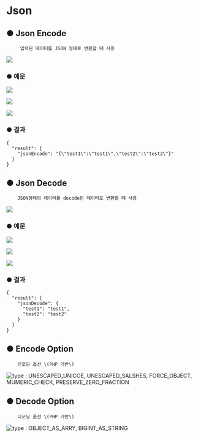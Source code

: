 # Json

## ● Json Encode

         입력된 데이터를 JSON 형태로 변환할 때 사용

![](../../.gitbook/assets/image%20%2869%29.png)

### ● 예문

![](../../.gitbook/assets/image%20%28394%29.png)

![](../../.gitbook/assets/image%20%28436%29.png)

![](../../.gitbook/assets/image%20%28388%29.png)

### ● 결과

```text
{
  "result": {
    "jsonEncode": "{\"test1\":\"test1\",\"test2\":\"test2\"}"
  }
}
```

## ● Json Decode

        JSON형태의 데이터를 decode된 데이터로 변환할 때 사용

![](../../.gitbook/assets/image%20%28182%29.png)

### ● 예문

![](../../.gitbook/assets/image%20%28386%29.png)

![](../../.gitbook/assets/image%20%28461%29.png)

![](../../.gitbook/assets/image%20%28391%29.png)

### ● 결과

```text
{
  "result": {
    "jsonDecode": {
      "test1": "test1",
      "test2": "test2"
    }
  }
}
```

## ● Encode Option

        인코딩 옵션 \(PHP 기반\)

![type : UNESCAPED\_UNICOE, UNESCAPED\_SALSHES, FORCE\_OBJECT, MUMERIC\_CHECK, PRESERVE\_ZERO\_FRACTION](../../.gitbook/assets/image%20%28153%29.png)

## ● Decode Option

        디코딩 옵션 \(PHP 기반\)

![type : OBJECT\_AS\_ARRY, BIGINT\_AS\_STRING](../../.gitbook/assets/image%20%2864%29.png)




